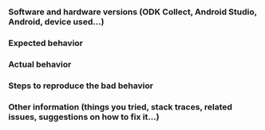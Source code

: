 <!-- 

Thank you for taking the time to report an ODK Collect issue!

This space is for submitting problems and feature requests. For general usage questions, please email opendatakit@googlegroups.com or for development questions, please email opendatakit-developers@googlegroups.com

Please visit https://github.com/opendatakit/collect/issues?utf8=%E2%9C%93&q=is%3Aissue and search to see whether your issue was already reported or fixed. If you find a match, comment on it or add a +1 rather than posting a new issue. If you find a problem you know how to fix, submit a pull request. 🎉

For all problem reports, please use the template below. Also include any relevant stack traces or error messages.

For feature requests you may delete the template.

-->

### Software and hardware versions (ODK Collect, Android Studio, Android, device used...)

### Expected behavior

### Actual behavior

### Steps to reproduce the bad behavior

### Other information (things you tried, stack traces, related issues, suggestions on how to fix it...)